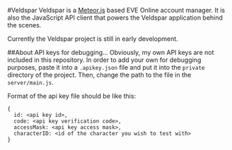 #Veldspar
Veldspar is a [Meteor.js](http://meteor.com) based EVE Online account manager. It is also the JavaScript API client that powers the Veldspar application behind the scenes.

Currently the Veldspar project is still in early development.

##About API keys for debugging...
Obviously, my own API keys are not included in this repository. In order to add your own for debugging purposes, paste it into a `.apikey.json` file and put it into the `private` directory of the project. Then, change the path to the file in the `server/main.js`.

Format of the api key file should be like this:
```
{
  id: <api key id>,
  code: <api key verification code>,
  accessMask: <api key access mask>,
  characterID: <id of the character you wish to test with>
}
```
